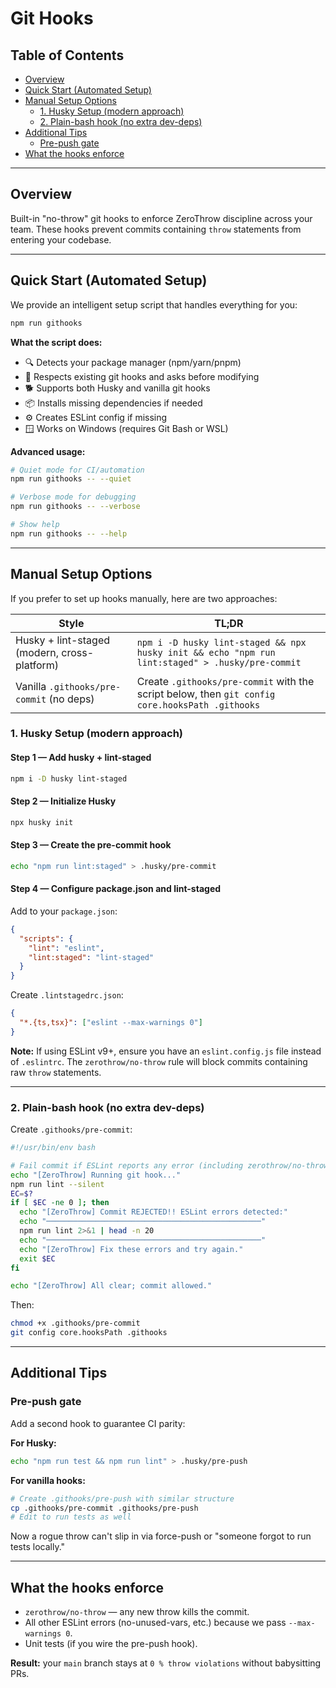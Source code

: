 # Git Hooks

## Table of Contents

- [Overview](#overview)
- [Quick Start (Automated Setup)](#quick-start-automated-setup)
- [Manual Setup Options](#manual-setup-options)
  - [1. Husky Setup (modern approach)](#1-husky-setup-modern-approach)
  - [2. Plain-bash hook (no extra dev-deps)](#2-plain-bash-hook-no-extra-dev-deps)
- [Additional Tips](#additional-tips)
  - [Pre-push gate](#pre-push-gate)
- [What the hooks enforce](#what-the-hooks-enforce)

---

## Overview

Built-in "no-throw" git hooks to enforce ZeroThrow discipline across your team. These hooks prevent commits containing `throw` statements from entering your codebase.

---

## Quick Start (Automated Setup)

We provide an intelligent setup script that handles everything for you:

```bash
npm run githooks
```

**What the script does:**
- 🔍 Detects your package manager (npm/yarn/pnpm)
- 🤝 Respects existing git hooks and asks before modifying
- 🐕 Supports both Husky and vanilla git hooks
- 📦 Installs missing dependencies if needed
- ⚙️ Creates ESLint config if missing
- 🪟 Works on Windows (requires Git Bash or WSL)

**Advanced usage:**
```bash
# Quiet mode for CI/automation
npm run githooks -- --quiet

# Verbose mode for debugging
npm run githooks -- --verbose

# Show help
npm run githooks -- --help
```

---

## Manual Setup Options

If you prefer to set up hooks manually, here are two approaches:

| Style | TL;DR |
|----|----|
|Husky + lint-staged (modern, cross-platform) | `npm i -D husky lint-staged && npx husky init && echo "npm run lint:staged" > .husky/pre-commit` |
| Vanilla `.githooks/pre-commit` (no deps) | Create `.githooks/pre-commit` with the script below, then `git config core.hooksPath .githooks` |

### 1. Husky Setup (modern approach)

#### Step 1 — Add husky + lint-staged

```bash
npm i -D husky lint-staged
```

#### Step 2 — Initialize Husky

```bash
npx husky init
```

#### Step 3 — Create the pre-commit hook

```bash
echo "npm run lint:staged" > .husky/pre-commit
```

#### Step 4 — Configure package.json and lint-staged

Add to your `package.json`:

```json
{
  "scripts": {
    "lint": "eslint",
    "lint:staged": "lint-staged"
  }
}
```

Create `.lintstagedrc.json`:

```json
{
  "*.{ts,tsx}": ["eslint --max-warnings 0"]
}
```

**Note:** If using ESLint v9+, ensure you have an `eslint.config.js` file instead of `.eslintrc`. The `zerothrow/no-throw` rule will block commits containing raw `throw` statements.

---

### 2. Plain-bash hook (no extra dev-deps)

Create `.githooks/pre-commit`:

```bash
#!/usr/bin/env bash

# Fail commit if ESLint reports any error (including zerothrow/no-throw)
echo "[ZeroThrow] Running git hook..."
npm run lint --silent
EC=$?
if [ $EC -ne 0 ]; then
  echo "[ZeroThrow] Commit REJECTED!! ESLint errors detected:"
  echo "────────────────────────────────────────────────"
  npm run lint 2>&1 | head -n 20
  echo "────────────────────────────────────────────────"
  echo "[ZeroThrow] Fix these errors and try again."
  exit $EC
fi

echo "[ZeroThrow] All clear; commit allowed."
```

Then:

```bash
chmod +x .githooks/pre-commit
git config core.hooksPath .githooks
```

---

## Additional Tips

### Pre-push gate

Add a second hook to guarantee CI parity:

**For Husky:**
```bash
echo "npm run test && npm run lint" > .husky/pre-push
```

**For vanilla hooks:**
```bash
# Create .githooks/pre-push with similar structure
cp .githooks/pre-commit .githooks/pre-push
# Edit to run tests as well
```

Now a rogue throw can't slip in via force-push or "someone forgot to run tests locally."

---

## What the hooks enforce

- `zerothrow/no-throw` — any new throw kills the commit.
- All other ESLint errors (no-unused-vars, etc.) because we pass `--max-warnings 0`.
- Unit tests (if you wire the pre-push hook).

__Result:__ your `main` branch stays at `0 % throw violations` without babysitting PRs.